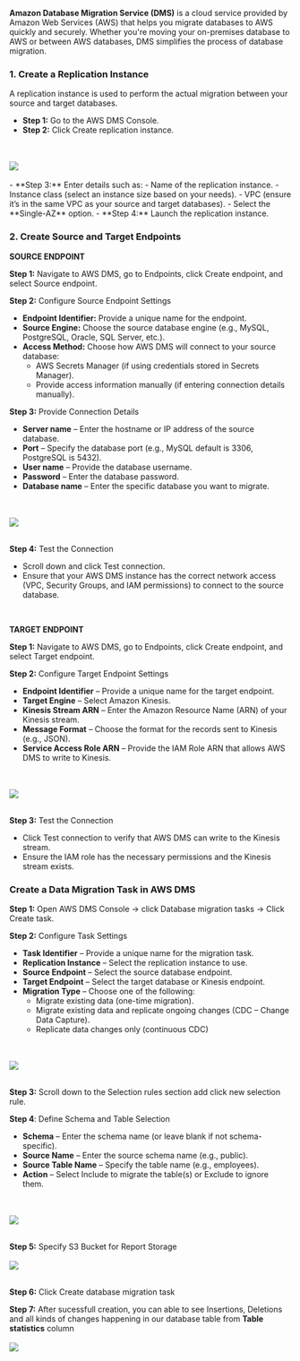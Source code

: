 **Amazon Database Migration Service (DMS)** is a cloud service provided by Amazon Web Services (AWS) that helps you migrate databases to AWS quickly and securely. Whether you're moving your on-premises database to AWS or between AWS databases, DMS simplifies the process of database migration.

### **1. Create a Replication Instance**
A replication instance is used to perform the actual migration between your source and target databases.

- **Step 1:** Go to the AWS DMS Console.
- **Step 2:** Click Create replication instance.
<br>
<br>
<img src="https://bitbucket.org/ivorsource/RDS/raw/175db0f71c29a7a96115874ebe497982ec649135/Pictures/Creating%20Replication%20Instance.png">
<br>
<br>
- **Step 3:** Enter details such as:
	- Name of the replication instance.
	- Instance class (select an instance size based on your needs).
	- VPC (ensure it’s in the same VPC as your source and target databases).
	- Select the **Single-AZ** option.
- **Step 4:** Launch the replication instance.

### **2. Create Source and Target Endpoints**

**SOURCE ENDPOINT**

**Step 1:** Navigate to AWS DMS, go to Endpoints, click Create endpoint, and select Source endpoint.

**Step 2:** Configure Source Endpoint Settings

 - **Endpoint Identifier:** Provide a unique name for the endpoint.
 - **Source Engine:** Choose the source database engine (e.g., MySQL, PostgreSQL, Oracle, SQL Server, etc.).
 - **Access Method:** Choose how AWS DMS will connect to your source database:
	 - AWS Secrets Manager (if using credentials stored in Secrets Manager).
	 - Provide access information manually (if entering connection details manually).
	 
**Step 3:** Provide Connection Details

- **Server name** – Enter the hostname or IP address of the source database.
- **Port** – Specify the database port (e.g., MySQL default is 3306, PostgreSQL is 5432).
- **User name** – Provide the database username.
- **Password** – Enter the database password.
- **Database name** – Enter the specific database you want to migrate.
<br>
<br>
<img src="https://bitbucket.org/ivorsource/RDS/raw/175db0f71c29a7a96115874ebe497982ec649135/Pictures/Source%20Endpoint%20Settings.png">
<br>
<br>

**Step 4:** Test the Connection

- Scroll down and click Test connection.
- Ensure that your AWS DMS instance has the correct network access (VPC, Security Groups, and IAM permissions) to connect to the source database.
<br>

**TARGET ENDPOINT**


**Step 1:** Navigate to AWS DMS, go to Endpoints, click Create endpoint, and select Target endpoint.

**Step 2:** Configure Target Endpoint Settings

- **Endpoint Identifier** – Provide a unique name for the target endpoint.
- **Target Engine** – Select Amazon Kinesis.
- **Kinesis Stream ARN** – Enter the Amazon Resource Name (ARN) of your Kinesis stream.
- **Message Format** – Choose the format for the records sent to Kinesis (e.g., JSON).
- **Service Access Role ARN** – Provide the IAM Role ARN that allows AWS DMS to write to Kinesis.
<br>
<br>
<img src="https://bitbucket.org/ivorsource/RDS/raw/175db0f71c29a7a96115874ebe497982ec649135/Pictures/Target%20Endpoint%20Settings.png">
<br>
<br>

**Step 3:** Test the Connection

- Click Test connection to verify that AWS DMS can write to the Kinesis stream.
- Ensure the IAM role has the necessary permissions and the Kinesis stream exists.


### Create a Data Migration Task in AWS DMS

**Step 1:** Open AWS DMS Console -> click Database migration tasks -> Click Create task.

**Step 2:** Configure Task Settings

- **Task Identifier** – Provide a unique name for the migration task.
- **Replication Instance** – Select the replication instance to use.
- **Source Endpoint** – Select the source database endpoint.
- **Target Endpoint** – Select the target database or Kinesis endpoint.
- **Migration Type** – Choose one of the following:
	- Migrate existing data (one-time migration).
	- Migrate existing data and replicate ongoing changes (CDC – Change Data Capture).
	- Replicate data changes only (continuous CDC)
<br>
<br>

<img src="https://bitbucket.org/ivorsource/RDS/raw/175db0f71c29a7a96115874ebe497982ec649135/Pictures/Migration%20Task%20Settings.png">
<br>
<br>

**Step 3:** Scroll down to the Selection rules section add click new selection rule.

**Step 4**: Define Schema and Table Selection

- **Schema** – Enter the schema name (or leave blank if not schema-specific).
- **Source Name** – Enter the source schema name (e.g., public).
- **Source Table Name** – Specify the table name (e.g., employees).
- **Action** – Select Include to migrate the table(s) or Exclude to ignore them.
<br>
<br>
<img src="https://bitbucket.org/ivorsource/RDS/raw/175db0f71c29a7a96115874ebe497982ec649135/Pictures/Selection%20rule%20settings.png">
<br>
<br>

**Step 5:** Specify S3 Bucket for Report Storage
<br>
<br>
<img src="https://bitbucket.org/ivorsource/RDS/raw/175db0f71c29a7a96115874ebe497982ec649135/Pictures/Selecting%20S3%20Bucket.png">
<br>
<br>

**Step 6:** Click Create database migration task

**Step 7:** After sucessfull creation, you can able to see Insertions, Deletions and all kinds of changes happening in our database table from **Table statistics** column
<br>
<br>
<img src="https://bitbucket.org/ivorsource/RDS/raw/175db0f71c29a7a96115874ebe497982ec649135/Pictures/Checking%20Table%20Statistics.png">
<br>
<br>